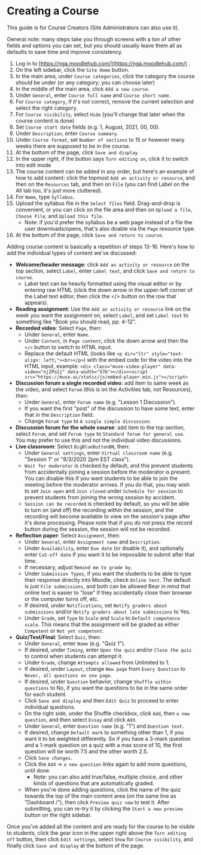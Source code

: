# Creating a Course

This guide is for Course Creators \(Site Administrators can also use it\).

General note: many steps take you through screens with a ton of other fields and options you can set, but you should usually leave them all as defaults to save time and improve consistency.

1. Log in to [https://nga.moodlehub.com/](https://nga.moodlehub.com/) .
2. On the left sidebar, click the `Site Home` button.
3. In the main area, under `Course categories`, click the category the course should be under \(or any category; you can choose later\)
4. In the middle of the main area, click `Add a new course`.
5. Under `General`, enter `Course full name` and `Course short name`.
6. For `Course category`, if it's not correct, remove the current selection and select the right category.
7. For `Course visibility`, select `Hide` \(you'll change that later when the course content is done\)
8. Set `Course start date` fields \(e.g. 1, August, 2021, 00, 00\).
9. Under `Description`, enter `Course summary`.
10. Under `Course format`, set `Number of sections` to 15 or however many weeks there are supposed to be in the course.
11. At the bottom of the page, click `Save and display`
12. In the upper right, if the button says `Turn editing on`, click it to switch into edit mode
13. The course content can be added in any order, but here's an example of how to add content: click the topmost `Add an activity or resource`, and then on the `Resources` tab, and then on `File` \(you can find Label on the All tab too, it's just more cluttered\).
14. For `Name`, type `Syllabus`.
15. Upload the syllabus file in the `Select files` field. Drag-and-drop is convenient, or you can click on the file area and then on `Upload a file`, `Choose File`, and `Upload this file`.
    * Note: if you'd prefer the syllabus be a web page instead of a file the user downloads/opens, that's also doable via the `Page` resource type.
16. At the bottom of the page, click `Save and return to course`.

Adding course content is basically a repetition of steps 13-16. Here's how to add the individual types of content we've discussed:

* **Welcome/header message**: click `Add an activity or resource` on the top section, select `Label`, enter `Label text`, and click `Save and return to course`.
  * Label text can be heavily formatted using the visual editor or by entering raw HTML \(click the down arrow in the upper-left corner of the Label text editor, then click the &lt;/&gt; button on the row that appears\).
* **Reading assignment**: Use the `Add an activity or resource` link on the week you want the assignment on, select `Label`, and set `Label text` to something like "Book you should read, pp. 4-12".
* **Recorded video**: Select `Page`, then:
  * Under `General`, enter `Name`.
  * Under `Content`, in `Page content`, click the down arrow and then the `</>` button to switch to HTML input.
  * Replace the default HTML \(looks like `<p dir="ltr" style="text-align: left;"><br></p>`\) with the embed code for the video into the HTML input, example: `<div class="muse-video-player" data-video="njZPo2j" data-width="576"></div><script src="https://muse.ai/static/js/embed-player.min.js"></script>`
* **Discussion forum a single recorded video**: add item to same week as the video, and select `Forum` \(this is on the Activities tab, not Resources\), then:
  * Under `General`, enter `Forum name` \(e.g. "Lesson 1 Discussion"\).
  * If you want the first "post" of the discussion to have some text, enter that in the `Description` field.
  * Change `Forum type` to `A single simple discussion`.
* **Discussion forum for the whole course**: add item to the top section, select `Forum`, and set `Forum type` to `Standard forum for general use`. You may prefer to use this and not the individual video discussions.
* **Live classroom**: Select `BigBlueButtonBN`, then:
  * Under `General settings`, enter `Virtual classroom name` \(e.g. "Session 1" or "8/3/2020 2pm EST class"\).
  * `Wait for moderator` is checked by default, and this prevent students from accidentally joining a session before the moderator is present. You can disable this if you want students to be able to join the meeting before the moderator arrives. If you do that, you may wish to set `Join open` and `Join closed` under `Schedule for session` to prevent students from joining the wrong session by accident.
  * `Session can be recorded` is checked by default, so you will be able to turn on \(and off\) the recording within the session, and the recording will become available to view on the session's page after it's done processing. Please note that if you do not press the record button during the session, the session will not be recorded.
* **Reflection paper**: Select `Assignment`, then:
  * Under `General`, enter `Assignment name` and `Description`.
  * Under `Availability`, enter `Due date` \(or disable it\), and optionally enter `Cut-off date` if you want it to be impossible to submit after that time.
  * If necessary, adjust `Remind me to grade by`.
  * Under `Submission Types`, if you want the students to be able to type their response directly into Moodle, check `Online text`. The default is just `File submissions`, and both can be allowed Bear in mind that online text is easier to "lose" if they accidentally close their browser or the computer turns off, etc.
  * If desired, under `Notifications`, set `Notify graders about submissions` and/or `Notify graders about late submissions` to Yes.
  * Under `Grade`, set `Type` to `Scale` and `Scale` to `Default competence scale`. This means that the assignment will be graded as either `Competent` or `Not yet competent`.
* **Quiz/Test/Final**: Select `Quiz`, then:
  * Under `General`, enter `Name` \(e.g. "Quiz 1"\).
  * If desired, under `Timing`, enter `Open the quiz` and/or `Close the quiz` to control when students can attempt it.
  * Under `Grade`, change `Attempts allowed` from Unlimited to 1.
  * If desired, under `Layout`, change `New page` from `Every Question` to `Never, all questions on one page`.
  * If desired, under `Question` behavior, change `Shuffle within questions` to No, if you want the questions to be in the same order for each student.
  * Click `Save and display` and then `Edit Quiz` to proceed to enter individual questions.
  * On the right side, under the Shuffle checkbox, click `Add`, then `a new question`, and then select `Essay` and click `Add`.
  * Under `General`, enter `Question name` \(e.g. "1"\) and `Question text`.
  * If desired, change `Default mark` to something other than 1, if you want it to be weighted differently. So if you have a 3-mark question and a 1-mark question on a quiz with a max score of 10, the first question will be worth 7.5 and the other worth 2.5.
  * Click `Save changes`.
  * Click the `Add` -&gt; `a new question` links again to add more questions, until done  
    * Note: you can also add true/false, multiple choice, and other kinds of questions that are automatically graded.
  * When you're done adding questions, click the name of the quiz towards the top of the main content area \(on the same line as "Dashboard /"\), then click `Preview quiz now` to test it. After submitting, you can re-try it by clicking the `Start a new preview` button on the right sidebar.

Once you've added all the content and are ready for the course to be visible to students, click the gear icon in the upper right above the `Turn editing off` button, then click `Edit settings`, select `Show` for `Course visibility`, and finally click `Save and display` at the bottom of the page.

